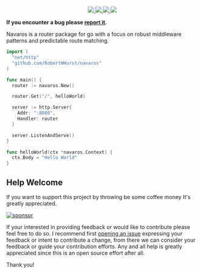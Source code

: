 <h1 align="center">
  <!-- TODO: Logo -->
</h1>

<p align="center">
  <a href="https://pkg.go.dev/github.com/RobertWHurst/navaros">
    <img src="https://img.shields.io/badge/godoc-reference-blue.svg">
  </a>
  <a href="https://goreportcard.com/report/github.com/RobertWHurst/navaros">
    <img src="https://goreportcard.com/badge/github.com/RobertWHurst/navaros">
  </a>
  <a href="https://github.com/RobertWHurst/Navaros/actions/workflows/ci.yml">
    <img src="https://github.com/RobertWHurst/Navaros/actions/workflows/ci.yml/badge.svg">
  </a>
  <a href="https://github.com/sponsors/RobertWHurst">
    <img src="https://img.shields.io/static/v1?label=Sponsor&message=%E2%9D%A4&logo=GitHub&color=%23fe8e86">
  </a>
</p>

__If you encounter a bug please [report it][bug-report].__

Navaros is a router package for go with a focus on robust middleware patterns and predictable route matching.

```go
import (
  "net/http"
  "github.com/RobertWHurst/navaros"
)

func main() {
  router := navaros.New()

  router.Get("/", helloWorld)

  server := http.Server{
    Addr: ":8080",
    Handler: router
  }

  server.ListenAndServe()
}

func helloWorld(ctx *navaros.Context) {
  ctx.Body = "Hello World"
}
```

## Help Welcome

If you want to support this project by throwing be some coffee money It's
greatly appreciated.

[![sponsor](https://img.shields.io/static/v1?label=Sponsor&message=%E2%9D%A4&logo=GitHub&color=%23fe8e86)](https://github.com/sponsors/RobertWHurst)

If your interested in providing feedback or would like to contribute please feel
free to do so. I recommend first [opening an issue][feature-request] expressing
your feedback or intent to contribute a change, from there we can consider your
feedback or guide your contribution efforts. Any and all help is greatly
appreciated since this is an open source effort after all.

Thank you!

[bug-report]: https://github.com/RobertWHurst/Relign/issues/new?template=bug_report.md
[feature-request]: https://github.com/RobertWHurst/Relign/issues/new?template=feature_request.md
